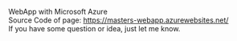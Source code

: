 WebApp with Microsoft Azure <br>
Source Code of page: https://masters-webapp.azurewebsites.net/ <br>
If you have some question or idea, just let me know.

